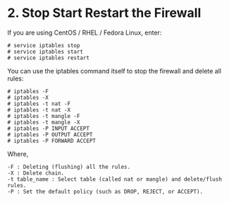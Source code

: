 # 2. Stop Start Restart the Firewall
If you are using CentOS / RHEL / Fedora Linux, enter:
```
# service iptables stop
# service iptables start
# service iptables restart
```
You can use the iptables command itself to stop the firewall and delete all rules:
```
# iptables -F
# iptables -X
# iptables -t nat -F
# iptables -t nat -X
# iptables -t mangle -F
# iptables -t mangle -X
# iptables -P INPUT ACCEPT
# iptables -P OUTPUT ACCEPT
# iptables -P FORWARD ACCEPT
```
Where,

    -F : Deleting (flushing) all the rules.
    -X : Delete chain.
    -t table_name : Select table (called nat or mangle) and delete/flush rules.
    -P : Set the default policy (such as DROP, REJECT, or ACCEPT).
